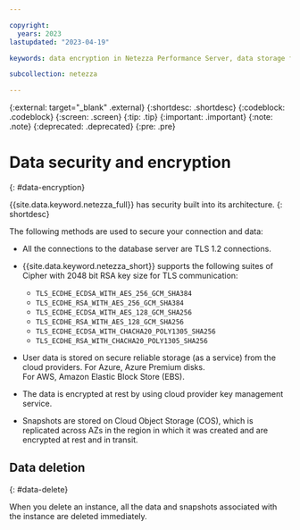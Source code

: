 ```yaml
---

copyright:
  years: 2023
lastupdated: "2023-04-19"

keywords: data encryption in Netezza Performance Server, data storage for Netezza Performance Server, personal data in Netezza Performance Server, data deletion for Netezza Performance Server, data in Netezza Performance Server, data security in Netezza Performance Server

subcollection: netezza

---
```


{:external: target="_blank" .external}
{:shortdesc: .shortdesc}
{:codeblock: .codeblock}
{:screen: .screen}
{:tip: .tip}
{:important: .important}
{:note: .note}
{:deprecated: .deprecated}
{:pre: .pre}

# Data security and encryption
{: #data-encryption}

{{site.data.keyword.netezza_full}} has security built into its architecture.
{: shortdesc}

The following methods are used to secure your connection and data:

- All the connections to the database server are TLS 1.2 connections.
- {{site.data.keyword.netezza_short}} supports the following suites of Cipher with 2048 bit RSA key size for TLS communication:
  
    -  `TLS_ECDHE_ECDSA_WITH_AES_256_GCM_SHA384`
    -  `TLS_ECDHE_RSA_WITH_AES_256_GCM_SHA384`
    -  `TLS_ECDHE_ECDSA_WITH_AES_128_GCM_SHA256`
    -  `TLS_ECDHE_RSA_WITH_AES_128_GCM_SHA256`
    -  `TLS_ECDHE_ECDSA_WITH_CHACHA20_POLY1305_SHA256`
    -  `TLS_ECDHE_RSA_WITH_CHACHA20_POLY1305_SHA256`

- User data is stored on secure reliable storage (as a service) from the cloud providers.
    For Azure, Azure Premium disks.  
    For AWS, Amazon Elastic Block Store (EBS).  

- The data is encrypted at rest by using cloud provider key management service.
- Snapshots are stored on Cloud Object Storage (COS), which is replicated across AZs in the region in which it was created and are encrypted at rest and in transit.

## Data deletion
{: #data-delete}

When you delete an instance, all the data and snapshots associated with the instance are deleted immediately. 

